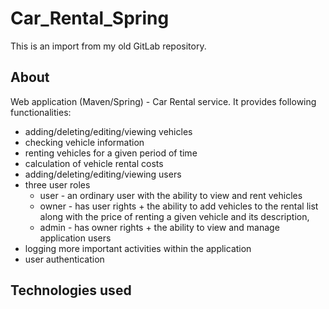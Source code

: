 # Car_Rental_Spring
This is an import from my old GitLab repository. 

## About
Web application (Maven/Spring) - Car Rental service. It provides following functionalities:
- adding/deleting/editing/viewing vehicles
- checking vehicle information
- renting vehicles for a given period of time
- calculation of vehicle rental costs
- adding/deleting/editing/viewing users
- three user roles
  - user - an ordinary user with the ability to view and rent vehicles
  - owner - has user rights + the ability to add vehicles to the rental list along with the price of renting a given vehicle and its description,
  - admin - has owner rights + the ability to view and manage application users
- logging more important activities within the application
- user authentication

## Technologies used
